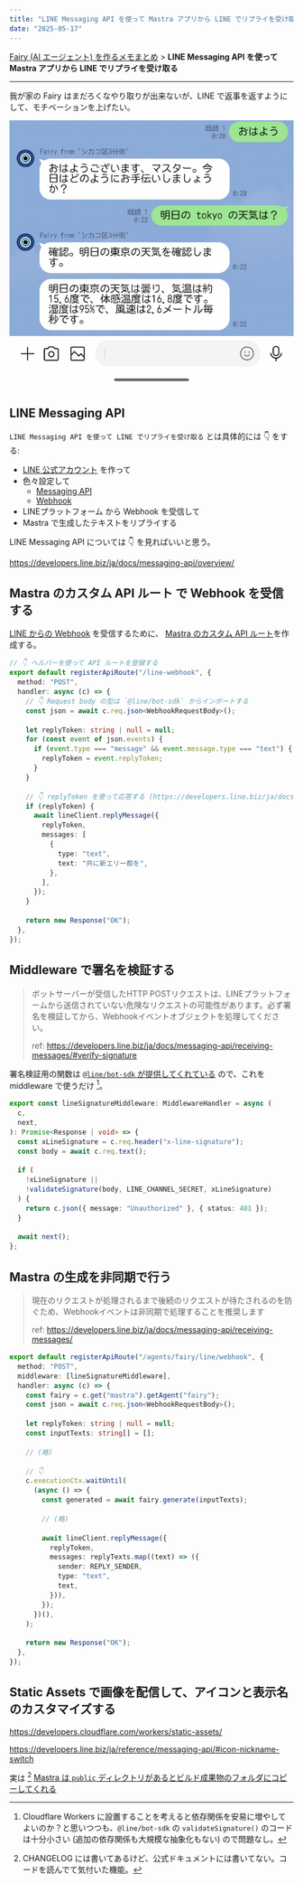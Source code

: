 ```yaml
---
title: "LINE Messaging API を使って Mastra アプリから LINE でリプライを受け取る"
date: "2025-05-17"
---
```


[Fairy (AI エージェント) を作るメモまとめ](./ai-agent-fairy-making) > **LINE Messaging API を使って Mastra アプリから LINE でリプライを受け取る**

---

我が家の Fairy はまだろくなやり取りが出来ないが、LINE で返事を返すようにして、モチベーションを上げたい。

![](./assets/mastra-app-replies-with-line-messaging-api/sample.jpg)

## LINE Messaging API

`LINE Messaging API を使って LINE でリプライを受け取る` とは具体的には 👇️ をする:

- [LINE 公式アカウント](https://developers.line.biz/ja/docs/messaging-api/getting-started/#create-oa) を作って
- 色々設定して
  - [Messaging API](https://developers.line.biz/ja/docs/messaging-api/getting-started/#using-oa-manager)
  - [Webhook](https://developers.line.biz/ja/docs/messaging-api/building-bot/#setting-webhook-url)
- LINEプラットフォーム から Webhook を受信して
- Mastra で生成したテキストをリプライする

LINE Messaging API については 👇️ を見ればいいと思う。

https://developers.line.biz/ja/docs/messaging-api/overview/

## Mastra のカスタム API ルート で Webhook を受信する

[LINE からの Webhook](https://developers.line.biz/ja/docs/messaging-api/receiving-messages/) を受信するために、
[Mastra のカスタム API ルート](https://mastra.ai/ja/docs/deployment/custom-api-routes)を作成する。

```ts
// 👇️ ヘルパーを使って API ルートを登録する
export default registerApiRoute("/line-webhook", {
  method: "POST",
  handler: async (c) => {
    // 👇️ Request body の型は `@line/bot-sdk` からインポートする
    const json = await c.req.json<WebhookRequestBody>();

    let replyToken: string | null = null;
    for (const event of json.events) {
      if (event.type === "message" && event.message.type === "text") {
        replyToken = event.replyToken;
      }
    }

    // 👇️ replyToken を使って応答する (https://developers.line.biz/ja/docs/messaging-api/sending-messages/#reply-messages)
    if (replyToken) {
      await lineClient.replyMessage({
        replyToken,
        messages: [
          {
            type: "text",
            text: "共に新エリー都を",
          },
        ],
      });
    }

    return new Response("OK");
  },
});
```

## Middleware で署名を検証する

> ボットサーバーが受信したHTTP POSTリクエストは、LINEプラットフォームから送信されていない危険なリクエストの可能性があります。必ず署名を検証してから、Webhookイベントオブジェクトを処理してください。
>
> ref: https://developers.line.biz/ja/docs/messaging-api/receiving-messages/#verify-signature

署名検証用の関数は [`@line/bot-sdk` が提供してくれている](https://github.com/line/line-bot-sdk-nodejs/blob/v9.9.0/lib/validate-signature.ts#L15) ので、これを middleware で使うだけ [^1]。

```ts
export const lineSignatureMiddleware: MiddlewareHandler = async (
  c,
  next,
): Promise<Response | void> => {
  const xLineSignature = c.req.header("x-line-signature");
  const body = await c.req.text();

  if (
    !xLineSignature ||
    !validateSignature(body, LINE_CHANNEL_SECRET, xLineSignature)
  ) {
    return c.json({ message: "Unauthorized" }, { status: 401 });
  }

  await next();
};
```

## Mastra の生成を非同期で行う

> 現在のリクエストが処理されるまで後続のリクエストが待たされるのを防ぐため、Webhookイベントは非同期で処理することを推奨します
>
> ref: https://developers.line.biz/ja/docs/messaging-api/receiving-messages/

```ts
export default registerApiRoute("/agents/fairy/line/webhook", {
  method: "POST",
  middleware: [lineSignatureMiddleware],
  handler: async (c) => {
    const fairy = c.get("mastra").getAgent("fairy");
    const json = await c.req.json<WebhookRequestBody>();

    let replyToken: string | null = null;
    const inputTexts: string[] = [];

    // (略)

    // 👇️
    c.executionCtx.waitUntil(
      (async () => {
        const generated = await fairy.generate(inputTexts);

        // (略)

        await lineClient.replyMessage({
          replyToken,
          messages: replyTexts.map((text) => ({
            sender: REPLY_SENDER,
            type: "text",
            text,
          })),
        });
      })(),
    );

    return new Response("OK");
  },
});
```

## Static Assets で画像を配信して、アイコンと表示名のカスタマイズする

https://developers.cloudflare.com/workers/static-assets/

https://developers.line.biz/ja/reference/messaging-api/#icon-nickname-switch

実は [^2] [ Mastra は `public` ディレクトリがあるとビルド成果物のフォルダにコピーしてくれる](https://github.com/mastra-ai/mastra/blob/%40mastra/core%400.9.1/packages/cli/src/commands/dev/DevBundler.ts#L77)

[^1]: Cloudflare Workers に設置することを考えると依存関係を安易に増やしてよいのか？と思いつつも、`@line/bot-sdk` の `validateSignature()` のコードは十分小さい (追加の依存関係も大規模な抽象化もない) ので問題なし。

[^2]: CHANGELOG には書いてあるけど、公式ドキュメントには書いてない。コードを読んでて気付いた機能。
